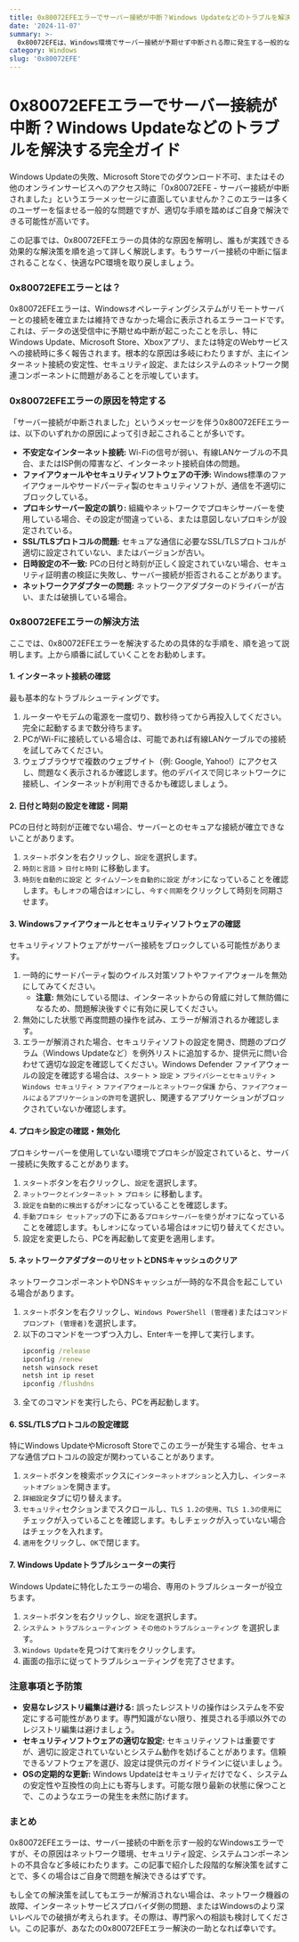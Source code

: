 ```yaml
---
title: 0x80072EFEエラーでサーバー接続が中断？Windows Updateなどのトラブルを解決する完全ガイド
date: '2024-11-07'
summary: >-
  0x80072EFEは、Windows環境でサーバー接続が予期せず中断される際に発生する一般的なエラーです。本記事では、この問題の原因を特定し、効果的な解決策をステップバイステップで解説します。
category: Windows
slug: '0x80072EFE'
---
```


# 0x80072EFEエラーでサーバー接続が中断？Windows Updateなどのトラブルを解決する完全ガイド

Windows Updateの失敗、Microsoft Storeでのダウンロード不可、またはその他のオンラインサービスへのアクセス時に「0x80072EFE - サーバー接続が中断されました」というエラーメッセージに直面していませんか？このエラーは多くのユーザーを悩ませる一般的な問題ですが、適切な手順を踏めばご自身で解決できる可能性が高いです。

この記事では、0x80072EFEエラーの具体的な原因を解明し、誰もが実践できる効果的な解決策を順を追って詳しく解説します。もうサーバー接続の中断に悩まされることなく、快適なPC環境を取り戻しましょう。

### 0x80072EFEエラーとは？

0x80072EFEエラーは、Windowsオペレーティングシステムがリモートサーバーとの接続を確立または維持できなかった場合に表示されるエラーコードです。これは、データの送受信中に予期せぬ中断が起こったことを示し、特にWindows Update、Microsoft Store、Xboxアプリ、または特定のWebサービスへの接続時に多く報告されます。根本的な原因は多岐にわたりますが、主にインターネット接続の安定性、セキュリティ設定、またはシステムのネットワーク関連コンポーネントに問題があることを示唆しています。

### 0x80072EFEエラーの原因を特定する

「サーバー接続が中断されました」というメッセージを伴う0x80072EFEエラーは、以下のいずれかの原因によって引き起こされることが多いです。

*   **不安定なインターネット接続:** Wi-Fiの信号が弱い、有線LANケーブルの不具合、またはISP側の障害など、インターネット接続自体の問題。
*   **ファイアウォールやセキュリティソフトウェアの干渉:** Windows標準のファイアウォールやサードパーティ製のセキュリティソフトが、通信を不適切にブロックしている。
*   **プロキシサーバー設定の誤り:** 組織やネットワークでプロキシサーバーを使用している場合、その設定が間違っている、または意図しないプロキシが設定されている。
*   **SSL/TLSプロトコルの問題:** セキュアな通信に必要なSSL/TLSプロトコルが適切に設定されていない、またはバージョンが古い。
*   **日時設定の不一致:** PCの日付と時刻が正しく設定されていない場合、セキュリティ証明書の検証に失敗し、サーバー接続が拒否されることがあります。
*   **ネットワークアダプターの問題:** ネットワークアダプターのドライバーが古い、または破損している場合。

### 0x80072EFEエラーの解決方法

ここでは、0x80072EFEエラーを解決するための具体的な手順を、順を追って説明します。上から順番に試していくことをお勧めします。

#### 1. インターネット接続の確認

最も基本的なトラブルシューティングです。

1.  ルーターやモデムの電源を一度切り、数秒待ってから再投入してください。完全に起動するまで数分待ちます。
2.  PCがWi-Fiに接続している場合は、可能であれば有線LANケーブルでの接続を試してみてください。
3.  ウェブブラウザで複数のウェブサイト（例: Google, Yahoo!）にアクセスし、問題なく表示されるか確認します。他のデバイスで同じネットワークに接続し、インターネットが利用できるかも確認しましょう。

#### 2. 日付と時刻の設定を確認・同期

PCの日付と時刻が正確でない場合、サーバーとのセキュアな接続が確立できないことがあります。

1.  `スタート`ボタンを右クリックし、`設定`を選択します。
2.  `時刻と言語` > `日付と時刻` に移動します。
3.  `時刻を自動的に設定` と `タイムゾーンを自動的に設定` が`オン`になっていることを確認します。もし`オフ`の場合は`オン`にし、`今すぐ同期`をクリックして時刻を同期させます。

#### 3. Windowsファイアウォールとセキュリティソフトウェアの確認

セキュリティソフトウェアがサーバー接続をブロックしている可能性があります。

1.  一時的にサードパーティ製のウイルス対策ソフトやファイアウォールを無効にしてみてください。
    *   **注意:** 無効にしている間は、インターネットからの脅威に対して無防備になるため、問題解決後すぐに有効に戻してください。
2.  無効にした状態で再度問題の操作を試み、エラーが解消されるか確認します。
3.  エラーが解消された場合、セキュリティソフトの設定を開き、問題のプログラム（Windows Updateなど）を例外リストに追加するか、提供元に問い合わせて適切な設定を確認してください。Windows Defender ファイアウォールの設定を確認する場合は、`スタート` > `設定` > `プライバシーとセキュリティ` > `Windows セキュリティ` > `ファイアウォールとネットワーク保護` から、`ファイアウォールによるアプリケーションの許可`を選択し、関連するアプリケーションがブロックされていないか確認します。

#### 4. プロキシ設定の確認・無効化

プロキシサーバーを使用していない環境でプロキシが設定されていると、サーバー接続に失敗することがあります。

1.  `スタート`ボタンを右クリックし、`設定`を選択します。
2.  `ネットワークとインターネット` > `プロキシ` に移動します。
3.  `設定を自動的に検出する`が`オン`になっていることを確認します。
4.  `手動プロキシ セットアップ`の下にある`プロキシサーバーを使う`が`オフ`になっていることを確認します。もし`オン`になっている場合は`オフ`に切り替えてください。
5.  設定を変更したら、PCを再起動して変更を適用します。

#### 5. ネットワークアダプターのリセットとDNSキャッシュのクリア

ネットワークコンポーネントやDNSキャッシュが一時的な不具合を起こしている場合があります。

1.  `スタート`ボタンを右クリックし、`Windows PowerShell (管理者)`または`コマンドプロンプト (管理者)`を選択します。
2.  以下のコマンドを一つずつ入力し、Enterキーを押して実行します。
    ```cmd
    ipconfig /release
    ipconfig /renew
    netsh winsock reset
    netsh int ip reset
    ipconfig /flushdns
    ```
3.  全てのコマンドを実行したら、PCを再起動します。

#### 6. SSL/TLSプロトコルの設定確認

特にWindows UpdateやMicrosoft Storeでこのエラーが発生する場合、セキュアな通信プロトコルの設定が関わっていることがあります。

1.  `スタート`ボタンを検索ボックスに`インターネットオプション`と入力し、`インターネットオプション`を開きます。
2.  `詳細設定`タブに切り替えます。
3.  `セキュリティ`セクションまでスクロールし、`TLS 1.2の使用`、`TLS 1.3の使用`にチェックが入っていることを確認します。もしチェックが入っていない場合はチェックを入れます。
4.  `適用`をクリックし、`OK`で閉じます。

#### 7. Windows Updateトラブルシューターの実行

Windows Updateに特化したエラーの場合、専用のトラブルシューターが役立ちます。

1.  `スタート`ボタンを右クリックし、`設定`を選択します。
2.  `システム` > `トラブルシューティング` > `その他のトラブルシューティング` を選択します。
3.  `Windows Update`を見つけて`実行`をクリックします。
4.  画面の指示に従ってトラブルシューティングを完了させます。

### 注意事項と予防策

*   **安易なレジストリ編集は避ける:** 誤ったレジストリの操作はシステムを不安定にする可能性があります。専門知識がない限り、推奨される手順以外でのレジストリ編集は避けましょう。
*   **セキュリティソフトウェアの適切な設定:** セキュリティソフトは重要ですが、適切に設定されていないとシステム動作を妨げることがあります。信頼できるソフトウェアを選び、設定は提供元のガイドラインに従いましょう。
*   **OSの定期的な更新:** Windows Updateはセキュリティだけでなく、システムの安定性や互換性の向上にも寄与します。可能な限り最新の状態に保つことで、このようなエラーの発生を未然に防げます。

### まとめ

0x80072EFEエラーは、サーバー接続の中断を示す一般的なWindowsエラーですが、その原因はネットワーク環境、セキュリティ設定、システムコンポーネントの不具合など多岐にわたります。この記事で紹介した段階的な解決策を試すことで、多くの場合はご自身で問題を解決できるはずです。

もし全ての解決策を試してもエラーが解消されない場合は、ネットワーク機器の故障、インターネットサービスプロバイダ側の問題、またはWindowsのより深いレベルでの破損が考えられます。その際は、専門家への相談も検討してください。この記事が、あなたの0x80072EFEエラー解決の一助となれば幸いです。
